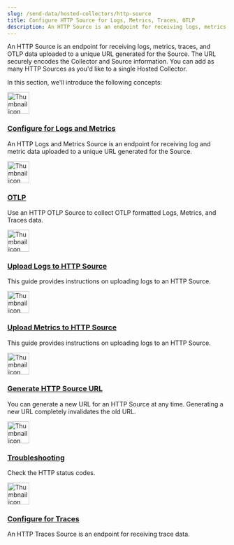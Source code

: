 ```yaml
---
slug: /send-data/hosted-collectors/http-source
title: Configure HTTP Source for Logs, Metrics, Traces, OTLP
description: An HTTP Source is an endpoint for receiving logs, metrics, traces, and OTLP uploaded via a URL.
---
```



An HTTP Source is an endpoint for receiving logs, metrics, traces, and OTLP data uploaded to a unique URL generated for the Source. The URL securely encodes the Collector and Source information. You can add as many HTTP Sources as you'd like to a single Hosted Collector.

In this section, we'll introduce the following concepts:

<div className="box-wrapper" markdown="1">
<div className="box smallbox1 card">
  <div className="container">
  <img src={useBaseUrl('img/send-data/.png')} alt="Thumbnail icon" width="50"/>
  <h3><a href="/docs/send-data/hosted-collectors/http-source/logs-metrics">Configure for Logs and Metrics</a></h3>
  <p>An HTTP Logs and Metrics Source is an endpoint for receiving log and metric data uploaded to a unique URL generated for the Source.</p>
  </div>
</div>
<div className="box smallbox2 card">
  <div className="container">
  <img src={useBaseUrl('img/send-data/OTLP-HTTP.png')} alt="Thumbnail icon" width="50"/>
  <h3><a href="/docs/send-data/hosted-collectors/http-source/otlp">OTLP</a></h3>
  <p>Use an HTTP OTLP Source to collect OTLP formatted Logs, Metrics, and Traces data.</p>
  </div>
</div>
    <div className="box smallbox3 card">
      <div className="container">
      <img src={useBaseUrl('img/send-data/.png')} alt="Thumbnail icon" width="50"/>
      <h3><a href="/docs/send-data/hosted-collectors/http-source/upload-logs">Upload Logs to HTTP Source</a></h3>
      <p>This guide provides instructions on uploading logs to an HTTP Source.</p>
      </div>
    </div>
    <div className="box smallbox4 card">
      <div className="container">
      <img src={useBaseUrl('img/send-data/.png')} alt="Thumbnail icon" width="50"/>
      <h3><a href="/docs/send-data/hosted-collectors/http-source/upload-metrics">Upload Metrics to HTTP Source</a></h3>
      <p>This guide provides instructions on uploading logs to an HTTP Source.</p>
      </div>
    </div>
    <div className="box smallbox5 card">
      <div className="container">
      <img src={useBaseUrl('img/send-data/.png')} alt="Thumbnail icon" width="50"/>
      <h3><a href="/docs/send-data/hosted-collectors/http-source/generate-new-url">Generate HTTP Source URL</a></h3>
      <p>You can generate a new URL for an HTTP Source at any time. Generating a new URL completely invalidates the old URL.</p>
      </div>
    </div>
    <div className="box smallbox6 card">
      <div className="container">
      <img src={useBaseUrl('img/send-data/.png')} alt="Thumbnail icon" width="50"/>
      <h3><a href="/docs/send-data/hosted-collectors/http-source/troubleshooting">Troubleshooting</a></h3>
      <p>Check the HTTP status codes.</p>
      </div>
    </div>
    <div className="box smallbox7 card">
      <div className="container">
      <img src={useBaseUrl('img/send-data/.png')} alt="Thumbnail icon" width="50"/>
      <h3><a href="/docs/send-data/hosted-collectors/http-source/traces">Configure for Traces</a></h3>
      <p>An HTTP Traces Source is an endpoint for receiving trace data.</p>
      </div>
    </div>
    </div>
